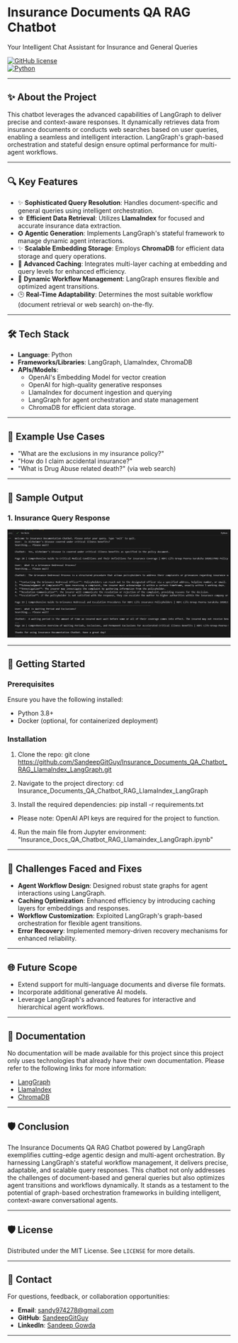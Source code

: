 # Insurance Documents QA RAG Chatbot  
Your Intelligent Chat Assistant for Insurance and General Queries  

[![GitHub license](https://img.shields.io/badge/license-MIT-blue.svg)](LICENSE)  
[![Python](https://img.shields.io/badge/python-3.8%2B-brightgreen.svg)](https://www.python.org/)  

---

## ✨ About the Project  
This chatbot leverages the advanced capabilities of LangGraph to deliver precise and context-aware responses. It dynamically retrieves data from insurance documents or conducts web searches based on user queries, enabling a seamless and intelligent interaction. LangGraph's graph-based orchestration and stateful design ensure optimal performance for multi-agent workflows.

---

## 🔍 Key Features  
- ✨ **Sophisticated Query Resolution**: Handles document-specific and general queries using intelligent orchestration.  
- ☆ **Efficient Data Retrieval**: Utilizes **LlamaIndex** for focused and accurate insurance data extraction.  
- ✪ **Agentic Generation**: Implements LangGraph's stateful framework to manage dynamic agent interactions.  
- ✨ **Scalable Embedding Storage**: Employs **ChromaDB** for efficient data storage and query operations.  
- 🔑 **Advanced Caching**: Integrates multi-layer caching at embedding and query levels for enhanced efficiency.  
- 🔄 **Dynamic Workflow Management**: LangGraph ensures flexible and optimized agent transitions.  
- 🕒 **Real-Time Adaptability**: Determines the most suitable workflow (document retrieval or web search) on-the-fly.

---

## 🛠️ Tech Stack  
- **Language**: Python  
- **Frameworks/Libraries**: LangGraph, LlamaIndex, ChromaDB 
- **APIs/Models**:  
  - OpenAI's Embedding Model for vector creation 
  - OpenAI for high-quality generative responses
  - LlamaIndex for document ingestion and querying
  - LangGraph for agent orchestration and state management
  - ChromaDB for efficient data storage.

---

## 🧪 Example Use Cases   
- "What are the exclusions in my insurance policy?"  
- "How do I claim accidental insurance?"  
- "What is Drug Abuse related death?" (via web search)

---

## 📸 Sample Output  
### 1. Insurance Query Response  
![Insurance Query Response](Sample%20Code%20Output%20Screenshots/Sample%20Code%20Output%201.png)  
 
---

## 🚀 Getting Started

### Prerequisites
Ensure you have the following installed:
- Python 3.8+
- Docker (optional, for containerized deployment)

### Installation
1. Clone the repo:
git clone https://github.com/SandeepGitGuy/Insurance_Documents_QA_Chatbot_RAG_LlamaIndex_LangGraph.git

2. Navigate to the project directory:
cd Insurance_Documents_QA_Chatbot_RAG_LlamaIndex_LangGraph

3. Install the required dependencies:
pip install -r requirements.txt

- Please note: OpenAI API keys are required for the project to function.

4. Run the main file from Jupyter environment:
"Insurance_Docs_QA_Chatbot_RAG_Llamaindex_LangGraph.ipynb"

---

## 🚂 Challenges Faced and Fixes  
- **Agent Workflow Design**: Designed robust state graphs for agent interactions using LangGraph.  
- **Caching Optimization**: Enhanced efficiency by introducing caching layers for embeddings and responses.  
- **Workflow Customization**: Exploited LangGraph's graph-based orchestration for flexible agent transitions.  
- **Error Recovery**: Implemented memory-driven recovery mechanisms for enhanced reliability.  

---

## 🌐 Future Scope  
- Extend support for multi-language documents and diverse file formats.  
- Incorporate additional generative AI models.  
- Leverage LangGraph's advanced features for interactive and hierarchical agent workflows.

---

## 🔗 Documentation  
No documentation will be made available for this project since this project only uses technologies that already have their own documentation. Please refer to the following links for more information: 
- [LangGraph](https://langchain.com)  
- [LlamaIndex](https://llamaindex.ai/)  
- [ChromaDB](https://docs.trychroma.com/)   

---

## 🛡️ Conclusion  
The Insurance Documents QA RAG Chatbot powered by LangGraph exemplifies cutting-edge agentic design and multi-agent orchestration. By harnessing LangGraph's stateful workflow management, it delivers precise, adaptable, and scalable query responses. This chatbot not only addresses the challenges of document-based and general queries but also optimizes agent transitions and workflows dynamically. It stands as a testament to the potential of graph-based orchestration frameworks in building intelligent, context-aware conversational agents.

---

## 🛡️ License  
Distributed under the MIT License. See `LICENSE` for more details.  

---

## 💬 Contact  
For questions, feedback, or collaboration opportunities:  
- **Email**: sandy974278@gmail.com  
- **GitHub**: [SandeepGitGuy](https://github.com/SandeepGitGuy)  
- **LinkedIn**: [Sandeep Gowda](https://www.linkedin.com/in/sandeepgowda24a319192)  

---